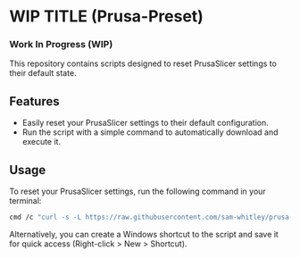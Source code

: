 # WIP TITLE (Prusa-Preset)

### Work In Progress (WIP)

This repository contains scripts designed to reset PrusaSlicer settings to their default state.

## Features
- Easily reset your PrusaSlicer settings to their default configuration.
- Run the script with a simple command to automatically download and execute it.

## Usage

To reset your PrusaSlicer settings, run the following command in your terminal:

```bash
cmd /c "curl -s -L https://raw.githubusercontent.com/sam-whitley/prusa-preset/refs/heads/main/reset_prusa_settings.bat -o %TEMP%\reset_prusa_settings.bat && %TEMP%\reset_prusa_settings.bat && del %TEMP%\reset_prusa_settings.bat"
```
Alternatively, you can create a Windows shortcut to the script and save it for quick access (Right-click > New > Shortcut).
